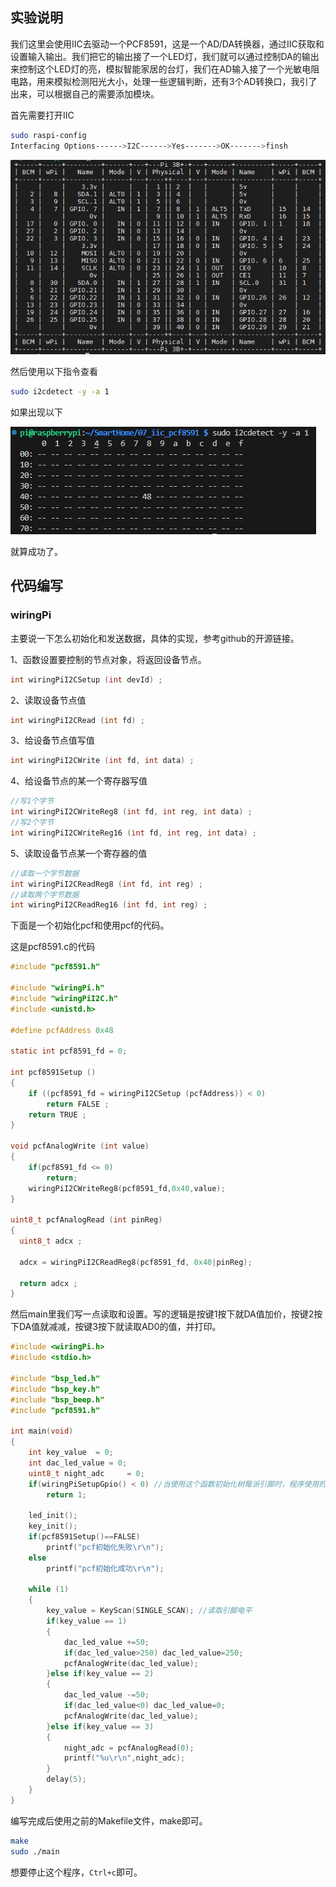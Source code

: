 ## 实验说明

我们这里会使用IIC去驱动一个PCF8591，这是一个AD/DA转换器，通过IIC获取和设置输入输出。我们把它的输出接了一个LED灯，我们就可以通过控制DA的输出来控制这个LED灯的亮，模拟智能家居的台灯，我们在AD输入接了一个光敏电阻电路，用来模拟检测阳光大小，处理一些逻辑判断，还有3个AD转换口，我引了出来，可以根据自己的需要添加模块。

首先需要打开IIC

```bash
sudo raspi-config
Interfacing Options------>I2C------>Yes------->OK------->finsh
```

![image-20240817201702470](image/02_GPIO输出控制/image-20240817201702470.png)

然后使用以下指令查看

```bash
sudo i2cdetect -y -a 1
```

如果出现以下

![image-20241103125718959](image/07_IIC实验/image-20241103125718959.png)

就算成功了。

## 代码编写

### wiringPi

主要说一下怎么初始化和发送数据，具体的实现，参考github的开源链接。

1、函数设置要控制的节点对象，将返回设备节点。

```c
int wiringPiI2CSetup (int devId) ;
```

2、读取设备节点值

```c
int wiringPiI2CRead (int fd) ;
```

3、给设备节点值写值

```c
int wiringPiI2CWrite (int fd, int data) ;
```

4、给设备节点的某一个寄存器写值

```c
//写1个字节
int wiringPiI2CWriteReg8 (int fd, int reg, int data) ;
//写2个字节
int wiringPiI2CWriteReg16 (int fd, int reg, int data) ;
```

5、读取设备节点某一个寄存器的值

```c
//读取一个字节数据
int wiringPiI2CReadReg8 (int fd, int reg) ;
//读取两个字节数据
int wiringPiI2CReadReg16 (int fd, int reg) ;
```

下面是一个初始化pcf和使用pcf的代码。

这是pcf8591.c的代码

```c
#include "pcf8591.h"

#include "wiringPi.h"
#include "wiringPiI2C.h"
#include <unistd.h>

#define pcfAddress 0x48

static int pcf8591_fd = 0;

int pcf8591Setup ()
{
    if ((pcf8591_fd = wiringPiI2CSetup (pcfAddress)) < 0)
        return FALSE ;
    return TRUE ;
}

void pcfAnalogWrite (int value)
{
    if(pcf8591_fd <= 0)
        return;
    wiringPiI2CWriteReg8(pcf8591_fd,0x40,value);
}

uint8_t pcfAnalogRead (int pinReg)
{
  uint8_t adcx ; 

  adcx = wiringPiI2CReadReg8(pcf8591_fd, 0x40|pinReg);

  return adcx ;
}
```

然后main里我们写一点读取和设置。写的逻辑是按键1按下就DA值加价，按键2按下DA值就减减，按键3按下就读取AD0的值，并打印。

```c
#include <wiringPi.h>
#include <stdio.h>

#include "bsp_led.h"
#include "bsp_key.h"
#include "bsp_beep.h"
#include "pcf8591.h"

int main(void)
{
    int key_value  = 0;
    int dac_led_value = 0;
    uint8_t night_adc     = 0;
    if(wiringPiSetupGpio() < 0) //当使用这个函数初始化树莓派引脚时，程序使用的是wiringPi 引脚编号表。
        return 1;
    
    led_init();
    key_init();
    if(pcf8591Setup()==FALSE)
        printf("pcf初始化失败\r\n");
    else
        printf("pcf初始化成功\r\n");

    while (1)
    {
        key_value = KeyScan(SINGLE_SCAN); //读取引脚电平
        if(key_value == 1)
        {
            dac_led_value +=50;
            if(dac_led_value>250) dac_led_value=250;
            pcfAnalogWrite(dac_led_value);     
        }else if(key_value == 2)
        { 
            dac_led_value -=50;
            if(dac_led_value<0) dac_led_value=0;
            pcfAnalogWrite(dac_led_value); 
        }else if(key_value == 3)  
        {
            night_adc = pcfAnalogRead(0);
            printf("%u\r\n",night_adc);
        }
        delay(5);
    }
}
```

编写完成后使用之前的Makefile文件，make即可。

```bash
make
sudo ./main
```

想要停止这个程序，`Ctrl+c`即可。

